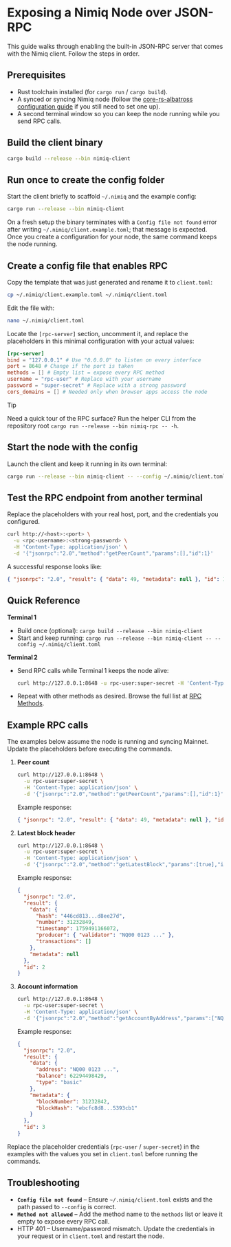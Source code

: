 # Exposing a Nimiq Node over JSON-RPC

This guide walks through enabling the built-in JSON-RPC server that comes with the Nimiq client. Follow the steps in order.

## Prerequisites

- Rust toolchain installed (for `cargo run` / `cargo build`).
- A synced or syncing Nimiq node (follow the [core-rs-albatross configuration guide](https://github.com/nimiq/core-rs-albatross?tab=readme-ov-file#configuration) if you still need to set one up).
- A second terminal window so you can keep the node running while you send RPC calls.

## Build the client binary

```bash
cargo build --release --bin nimiq-client
```

## Run once to create the config folder

Start the client briefly to scaffold `~/.nimiq` and the example config:

```bash
cargo run --release --bin nimiq-client
```

On a fresh setup the binary terminates with a `Config file not found` error after writing `~/.nimiq/client.example.toml`; that message is expected. Once you create a configuration for your node, the same command keeps the node running.

## Create a config file that enables RPC

Copy the template that was just generated and rename it to `client.toml`:

```bash
cp ~/.nimiq/client.example.toml ~/.nimiq/client.toml
```

Edit the file with:

```bash
nano ~/.nimiq/client.toml
```

Locate the `[rpc-server]` section, uncomment it, and replace the placeholders in this minimal configuration with your actual values:

```toml
[rpc-server]
bind = "127.0.0.1" # Use "0.0.0.0" to listen on every interface
port = 8648 # Change if the port is taken
methods = [] # Empty list = expose every RPC method
username = "rpc-user" # Replace with your username
password = "super-secret" # Replace with a strong password
cors_domains = [] # Needed only when browser apps access the node
```

> [!TIP]
> Need a quick tour of the RPC surface? Run the helper CLI from the repository root `cargo run --release --bin nimiq-rpc -- -h`.

## Start the node with the config

Launch the client and keep it running in its own terminal:

```bash
cargo run --release --bin nimiq-client -- --config ~/.nimiq/client.toml
```

## Test the RPC endpoint from another terminal

Replace the placeholders with your real host, port, and the credentials you configured.

```bash
curl http://<host>:<port> \
  -u <rpc-username>:<strong-password> \
  -H 'Content-Type: application/json' \
  -d '{"jsonrpc":"2.0","method":"getPeerCount","params":[],"id":1}'
```

A successful response looks like:

```json
{ "jsonrpc": "2.0", "result": { "data": 49, "metadata": null }, "id": 1 }
```

## Quick Reference

**Terminal 1**

- Build once (optional): `cargo build --release --bin nimiq-client`
- Start and keep running: `cargo run --release --bin nimiq-client -- --config ~/.nimiq/client.toml`

**Terminal 2**

- Send RPC calls while Terminal 1 keeps the node alive:

    ```bash
    curl http://127.0.0.1:8648 -u rpc-user:super-secret -H 'Content-Type: application/json' -d '{"jsonrpc":"2.0","method":"getPeerCount","params":[],"id":1}'
    ```

- Repeat with other methods as desired. Browse the full list at [RPC Methods](./methods/index.md).

## Example RPC calls

The examples below assume the node is running and syncing Mainnet. Update the placeholders before executing the commands.

1. **Peer count**

   ```bash
   curl http://127.0.0.1:8648 \
     -u rpc-user:super-secret \
     -H 'Content-Type: application/json' \
     -d '{"jsonrpc":"2.0","method":"getPeerCount","params":[],"id":1}'
   ```

   Example response:

   ```json
   { "jsonrpc": "2.0", "result": { "data": 49, "metadata": null }, "id": 1 }
   ```

2. **Latest block header**

   ```bash
   curl http://127.0.0.1:8648 \
     -u rpc-user:super-secret \
     -H 'Content-Type: application/json' \
     -d '{"jsonrpc":"2.0","method":"getLatestBlock","params":[true],"id":2}'
   ```

   Example response:

   ```json
   {
     "jsonrpc": "2.0",
     "result": {
       "data": {
         "hash": "446cd813...d8ee27d",
         "number": 31232849,
         "timestamp": 1759491166072,
         "producer": { "validator": "NQ00 0123 ..." },
         "transactions": []
       },
       "metadata": null
     },
     "id": 2
   }
   ```

3. **Account information**

   ```bash
   curl http://127.0.0.1:8648 \
     -u rpc-user:super-secret \
     -H 'Content-Type: application/json' \
     -d '{"jsonrpc":"2.0","method":"getAccountByAddress","params":["NQ00 0123 ..."],"id":3}'
   ```

   Example response:

   ```json
   {
     "jsonrpc": "2.0",
     "result": {
       "data": {
         "address": "NQ00 0123 ...",
         "balance": 62294498429,
         "type": "basic"
       },
       "metadata": {
         "blockNumber": 31232842,
         "blockHash": "ebcfc8d8...5393cb1"
       }
     },
     "id": 3
   }
   ```

Replace the placeholder credentials (`rpc-user` / `super-secret`) in the examples with the values you set in `client.toml` before running the commands.

## Troubleshooting

- **`Config file not found`** – Ensure `~/.nimiq/client.toml` exists and the path passed to `--config` is correct.
- **`Method not allowed`** – Add the method name to the `methods` list or leave it empty to expose every RPC call.
- HTTP 401 – Username/password mismatch. Update the credentials in your request or in `client.toml` and restart the node.
